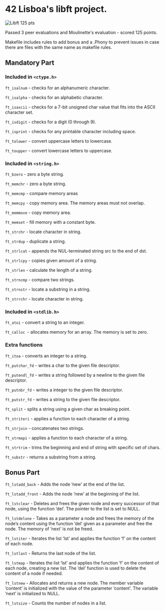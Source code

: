 # 42 Lisboa's libft project.

  <img src="https://raw.githubusercontent.com/mbraga-s/42-project-badges/main/covers/cover-libft-bonus.png" alt="Libft 125 pts">

Passed 3 peer evaluations and Moulinette's evaluation - scored 125 points.

Makefile includes rules to add bonus and a .Phony to prevent issues in case there are files with the same name as makefile rules.


## Mandatory Part

### Included in `<ctype.h>`

`ft_isalnum` - checks for an alphanumeric character.

`ft_isalpha` - checks for an alphabetic character.

`ft_isascii` - checks for a 7-bit unsigned char value that fits into the ASCII character set.

`ft_isdigit` - checks for a digit (0 through 9).

`ft_isprint` - checks for any printable character including space.

`ft_tolower` - convert uppercase letters to lowercase.

`ft_toupper` - convert lowercase letters to uppercase.

### Included in `<string.h>`

`ft_bzero` - zero a byte string.

`ft_memchr` - zero a byte string.

`ft_memcmp` - compare memory areas
 
`ft_memcpy` - copy memory area. The memory areas must not overlap.

`ft_memmove` - copy memory area.

`ft_memset` - fill memory with a constant byte.

`ft_strchr` - locate character in string.

`ft_strdup` - duplicate a string.

`ft_strlcat` - appends the NUL-terminated string src to the end of dst.

`ft_strlcpy` - copies given amount of a string.

`ft_strlen` - calculate the length of a string.

`ft_strncmp` - compare two strings.

`ft_strnstr` - locate a substring in a string.

`ft_strrchr` - locate character in string.

### Included in `<stdlib.h>`

`ft_atoi` - convert a string to an integer.

`ft_calloc `- allocates memory for an array. The memory is set to zero.

### Extra functions

`ft_itoa` - converts an integer to a string.

`ft_putchar_fd` - writes a char to the given file descriptor.

`ft_putendl_fd` - writes a string followed by a newline to the given file descriptor.

`ft_putnbr_fd` - writes a integer to the given file descriptor.

`ft_putstr_fd` - writes a string to the given file descriptor.

`ft_split` - splits a string using a given char as breaking point.

`ft_striteri` - applies a function to each character of a string.

`ft_strjoin` - concatenates two strings.

`ft_strmapi` -  applies a function to each character of a string.

`ft_strtrim` - trims the beginning and end of string with specific set of chars.

`ft_substr` - returns a substring from a string.

## Bonus Part

`ft_lstadd_back` - Adds the node ’new’ at the end of the list.

`ft_lstadd_front` - Adds the node ’new’ at the beginning of the list.


`ft_lstclear` - Deletes and frees the given node and every successor of that node, using the function ’del’. The pointer to the list is set to NULL.

`ft_lstdelone` - Takes as a parameter a node and frees the memory of the node’s content using the function ’del’ given as a parameter and free the node. The memory of ’next’ is not be freed.

`ft_lstiter` - Iterates the list ’lst’ and applies the function ’f’ on the content of each node.

`ft_lstlast` - Returns the last node of the list.

`ft_lstmap` - Iterates the list ’lst’ and applies the function ’f’ on the content of each node, creating a new list. The ’del’ function is used to delete the content of a node if needed.

`ft_lstnew` - Allocates and returns a new node. The member variable ’content’ is initialized with the value of the parameter ’content’. The variable ’next’ is initialized to NULL.

`ft_lstsize` - Counts the number of nodes in a list.
